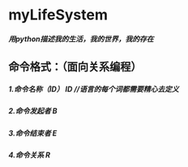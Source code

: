 # myLifeSystem
##### 用python描述我的生活，我的世界，我的存在

## 命令格式：（面向关系编程）
#####   1.命令名称（ID）  ID  //语言的每个词都需要精心去定义
#####   2.命令发起者      B
#####   3.命令结束者      E
#####   4.命令关系        R